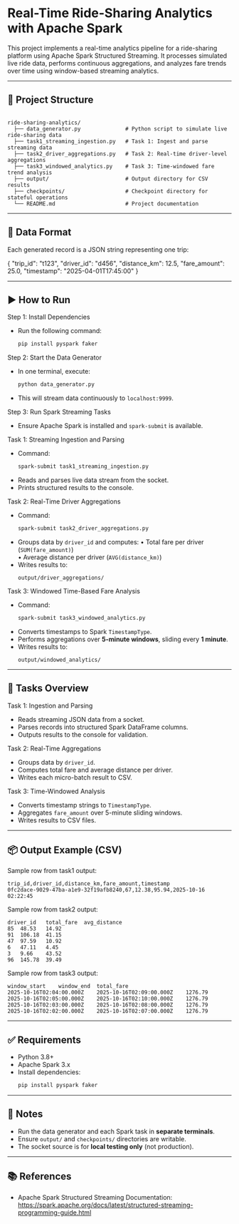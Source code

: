 # Real-Time Ride-Sharing Analytics with Apache Spark

This project implements a real-time analytics pipeline for a ride-sharing platform using Apache Spark Structured Streaming. It processes simulated live ride data, performs continuous aggregations, and analyzes fare trends over time using window-based streaming analytics.

---

## 📁 Project Structure
```

ride-sharing-analytics/
  ├── data_generator.py              # Python script to simulate live ride-sharing data
  ├── task1_streaming_ingestion.py   # Task 1: Ingest and parse streaming data
  ├── task2_driver_aggregations.py   # Task 2: Real-time driver-level aggregations
  ├── task3_windowed_analytics.py    # Task 3: Time-windowed fare trend analysis
  ├── output/                        # Output directory for CSV results
  ├── checkpoints/                   # Checkpoint directory for stateful operations
  └── README.md                      # Project documentation
```
---

## 🧪 Data Format
Each generated record is a JSON string representing one trip:

{
  "trip_id": "t123",
  "driver_id": "d456",
  "distance_km": 12.5,
  "fare_amount": 25.0,
  "timestamp": "2025-04-01T17:45:00"
}

---

## ▶️ How to Run

Step 1: Install Dependencies  
  - Run the following command:
    ```bash
    pip install pyspark faker
    ```

Step 2: Start the Data Generator  
  - In one terminal, execute:
    ```bash
    python data_generator.py
    ```
  - This will stream data continuously to `localhost:9999`.

Step 3: Run Spark Streaming Tasks  
  - Ensure Apache Spark is installed and `spark-submit` is available.

Task 1: Streaming Ingestion and Parsing  
  - Command:
    ```bash
    spark-submit task1_streaming_ingestion.py
    ```
  - Reads and parses live data stream from the socket.  
  - Prints structured results to the console.

Task 2: Real-Time Driver Aggregations  
  - Command:
    ```bash
    spark-submit task2_driver_aggregations.py
    ```
  - Groups data by `driver_id` and computes:
    • Total fare per driver (`SUM(fare_amount)`)  
    • Average distance per driver (`AVG(distance_km)`)
  - Writes results to:
    ```
    output/driver_aggregations/
    ```

Task 3: Windowed Time-Based Fare Analysis  
  - Command:
    ```bash
    spark-submit task3_windowed_analytics.py
    ```
  - Converts timestamps to Spark `TimestampType`.  
  - Performs aggregations over **5-minute windows**, sliding every **1 minute**.  
  - Writes results to:
    ```
    output/windowed_analytics/
    ```

---

## 📝 Tasks Overview

Task 1: Ingestion and Parsing  
  - Reads streaming JSON data from a socket.  
  - Parses records into structured Spark DataFrame columns.  
  - Outputs results to the console for validation.

Task 2: Real-Time Aggregations  
  - Groups data by `driver_id`.  
  - Computes total fare and average distance per driver.  
  - Writes each micro-batch result to CSV.

Task 3: Time-Windowed Analysis  
  - Converts timestamp strings to `TimestampType`.  
  - Aggregates `fare_amount` over 5-minute sliding windows.  
  - Writes results to CSV files.

---

## 📦 Output Example (CSV)

Sample row from task1 output:
```
trip_id,driver_id,distance_km,fare_amount,timestamp
0fc2dace-9029-47ba-a1e9-32f19afb8240,67,12.38,95.94,2025-10-16 02:22:45
```

Sample row from task2 output:
```
driver_id	total_fare	avg_distance
85	48.53	14.92
91	106.18	41.15
47	97.59	10.92
6	47.11	4.45
3	9.66	43.52
96	145.78	39.49
```

Sample row from task3 output:
```
window_start	window_end	total_fare
2025-10-16T02:04:00.000Z	2025-10-16T02:09:00.000Z	1276.79
2025-10-16T02:05:00.000Z	2025-10-16T02:10:00.000Z	1276.79
2025-10-16T02:03:00.000Z	2025-10-16T02:08:00.000Z	1276.79
2025-10-16T02:02:00.000Z	2025-10-16T02:07:00.000Z	1276.79
```

---

## ✅ Requirements
  - Python 3.8+  
  - Apache Spark 3.x  
  - Install dependencies:
    ```bash
    pip install pyspark faker
    ```

---

## 📌 Notes
  - Run the data generator and each Spark task in **separate terminals**.  
  - Ensure `output/` and `checkpoints/` directories are writable.  
  - The socket source is for **local testing only** (not production).

---

## 📚 References
  - Apache Spark Structured Streaming Documentation:  
    https://spark.apache.org/docs/latest/structured-streaming-programming-guide.html

